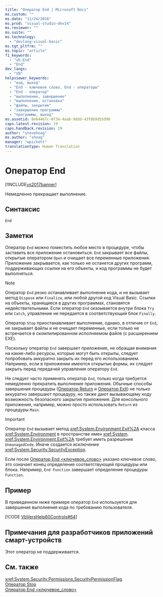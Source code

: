 ```yaml
---
title: "Оператор End | Microsoft Docs"
ms.custom: ""
ms.date: "11/24/2016"
ms.prod: "visual-studio-dev14"
ms.reviewer: ""
ms.suite: ""
ms.technology: 
  - "devlang-visual-basic"
ms.tgt_pltfrm: ""
ms.topic: "article"
f1_keywords: 
  - "vb.End"
  - "End"
dev_langs: 
  - "VB"
helpviewer_keywords: 
  - "код, выход"
  - "End - ключевое слово, End - операторы"
  - "End - оператор"
  - "выполнение, завершение"
  - "выполнение, остановка"
  - "файлы, закрытие"
  - "завершение программы"
  - "программы, выход"
ms.assetid: 0e64467c-0f34-4aab-9ddd-43f8b9d55d90
caps.latest.revision: 19
caps.handback.revision: 19
author: "stevehoag"
ms.author: "shoag"
manager: "wpickett"
translationtype: Human Translation
---
```

# Оператор End
[!INCLUDE[vs2017banner](../../../csharp/includes/vs2017banner.md)]

Немедленно прекращает выполнение.  
  
## Синтаксис  
  
```  
End  
```  
  
## Заметки  
 Оператор `End` можно поместить любое место в процедуре, чтобы заставить все приложение остановиться.  `End` закрывает все файлы, открытые оператором `Open` и очищает все переменные приложения.  Приложение закрывается, как только не останется других программ, поддерживающих ссылки на его объекты, и код программы не будет выполняться.  
  
> [!NOTE]
>  Оператор `End` резко останавливает выполнение кода, и не вызывает метод `Dispose` или `Finalize`, или любой другой код Visual Basic.  Ссылки на объекты, хранящиеся в других программах, становятся недействительными.  Если оператор `End` оказывается внутри блока `Try` или `Catch`, управление не передается в соответствующий блок `Finally`.  
  
 Оператор `Stop` приостанавливает выполнение, однако, в отличие от `End`, не закрывает файлы и не очищает переменные, если только не встречается в скомпилированном исполняемом файле \(с расширением EXE\).  
  
 Поскольку оператор `End` завершает приложение, не обращая внимания на какие\-либо ресурсы, которые могут быть открыты, следует попробовать аккуратно закрыть их перед его использованием.  Например, если в приложении имеются открытые формы, их следует закрыть перед передачей управления оператору `End`.  
  
 Не следует часто применять оператор `End`, только когда требуется немедленно прекратить выполнение приложения.  Обычные способы завершения процедуры \([Оператор Return](../../../visual-basic/language-reference/statements/return-statement.md) и [Оператор Exit](../../../visual-basic/language-reference/statements/exit-statement.md)\) не только аккуратно завершают процедуру, но также дают вызывающему коду возможность безопасного закрытия приложения.  Для консольного приложения, например, можно просто использовать `Return` из процедуры `Main`.  
  
> [!IMPORTANT]
>  Оператор `End` вызывает метод <xref:System.Environment.Exit%2A> класса <xref:System.Environment> в пространстве имен <xref:System>.  <xref:System.Environment.Exit%2A> требует иметь разрешение `UnmanagedCode`.  Иначе создается исключение <xref:System.Security.SecurityException>.  
  
 Если после [Оператор End \<ключевое\_слово\>](../../../visual-basic/language-reference/statements/end-keyword-statement.md) указано ключевое слово, это означает конец определения соответствующей процедуры или блока.  Например, `End Function` завершает определение процедуры `Function`.  
  
## Пример  
 В приведенном ниже примере оператор `End` используется для завершения выполнения кода по требованию пользователя.  
  
 [!CODE [VbVersHelp60Controls#64](../CodeSnippet/VS_Snippets_VBCSharp/VbVersHelp60Controls#64)]  
  
## Примечания для разработчиков приложений смарт\-устройств  
 Этот оператор не поддерживается.  
  
## См. также  
 <xref:System.Security.Permissions.SecurityPermissionFlag>   
 [Оператор Stop](../../../visual-basic/language-reference/statements/stop-statement.md)   
 [Оператор End \<ключевое\_слово\>](../../../visual-basic/language-reference/statements/end-keyword-statement.md)